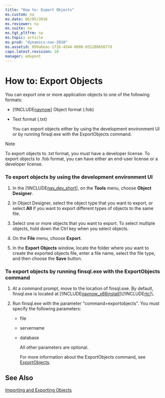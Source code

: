 ```yaml
---
title: "How to: Export Objects"
ms.custom: na
ms.date: 06/05/2016
ms.reviewer: na
ms.suite: na
ms.tgt_pltfrm: na
ms.topic: article
ms.prod: "dynamics-nav-2018"
ms.assetid: 899abeac-1f26-4544-8806-03128865677d
caps.latest.revision: 10
manager: edupont
---
```

# How to: Export Objects
You can export one or more application objects to one of the following formats:  

- [!INCLUDE[navnow](includes/navnow_md.md)] Object format \(.fob\)  

- Text format \(.txt\)  

  You can export objects either by using the development environment UI or by running finsql.exe with the ExportObjects command.  

> [!NOTE]  
>  To export objects to .txt format, you must have a developer license. To export objects to .fob format, you can have either an end-user license or a developer license.  

### <a name="ExportObjectsDevEnv"></a>To export objects by using the development environment UI  

1.  In the [!INCLUDE[nav_dev_short](includes/nav_dev_short_md.md)], on the **Tools** menu, choose **Object Designer**.  

2.  In Object Designer, select the object type that you want to export, or select **All** if you want to export different types of objects to the same file.  

3.  Select one or more objects that you want to export. To select multiple objects, hold down the Ctrl key when you select objects.  

4.  On the **File** menu, choose **Export**.  

5.  In the **Export Objects** window, locate the folder where you want to create the exported objects file, enter a file name, select the file type, and then choose the **Save** button.  

### <a name="ExportObjectsFinSQL"></a>To export objects by running finsql.exe with the ExportObjects command  

1. At a command prompt, move to the location of finsql.exe. By default, finsql.exe is located at [!INCLUDE[navnow_x86install](includes/navnow_x86install_md.md)]\\[!INCLUDE[rtc](includes/rtc_md.md)]\\.  

2. Run finsql.exe with the parameter "command=exportobjects". You must specify the following parameters:  

   - file  

   - servername  

   - database  

     All other parameters are optional.  

     For more information about the ExportObjects command, see [ExportObjects](ExportObjects.md).  

## See Also  
 [Importing and Exporting Objects](Importing-and-Exporting-Objects.md)
